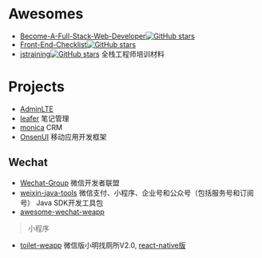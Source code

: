
# Awesomes
- [Become-A-Full-Stack-Web-Developer](https://github.com/bmorelli25/Become-A-Full-Stack-Web-Developer)[![GitHub stars](https://img.shields.io/github/stars/bmorelli25/Become-A-Full-Stack-Web-Developer.svg?style=social&label=Star)](https://github.com/bmorelli25/Become-A-Full-Stack-Web-Developer)
- [Front-End-Checklist](https://github.com/thedaviddias/Front-End-Checklist)[![GitHub stars](https://img.shields.io/github/stars/thedaviddias/Front-End-Checklist.svg?style=social&label=Star)](https://github.com/thedaviddias/Front-End-Checklist)
- [jstraining](https://github.com/ruanyf/jstraining)[![GitHub stars](https://img.shields.io/github/stars/ruanyf/jstraining.svg?style=social&label=Star)](https://github.com/ruanyf/jstraining)  全栈工程师培训材料


# Projects

- [AdminLTE](https://github.com/almasaeed2010/AdminLTE)
- [leafer](https://github.com/ziwenxie/leafer) 笔记管理
- [monica](https://github.com/monicahq/monica) CRM
- [OnsenUI](https://github.com/OnsenUI/OnsenUI)  移动应用开发框架


## Wechat

- [Wechat-Group](https://github.com/Wechat-Group) 微信开发者联盟
- [weixin-java-tools](https://github.com/Wechat-Group/weixin-java-tools) 微信支付、小程序、企业号和公众号（包括服务号和订阅号） Java SDK开发工具包
- [awesome-wechat-weapp](https://github.com/justjavac/awesome-wechat-weapp)

> 小程序

- [toilet-weapp](https://github.com/liumingmusic/toilet-weapp)   微信版小明找厕所V2.0, [react-native版](https://github.com/liumingmusic/react-native-full-example)
